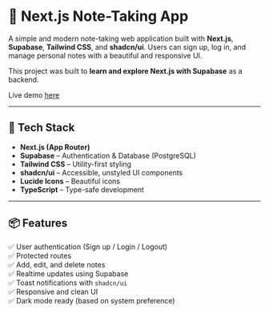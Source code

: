 # 📝 Next.js Note-Taking App

A simple and modern note-taking web application built with **Next.js**, **Supabase**, **Tailwind CSS**, and **shadcn/ui**. Users can sign up, log in, and manage personal notes with a beautiful and responsive UI.

This project was built to **learn and explore Next.js with Supabase** as a backend.

Live demo [here](https://notes-taking-website-delta.vercel.app/)

---

## 🚀 Tech Stack

- **Next.js (App Router)**
- **Supabase** – Authentication & Database (PostgreSQL)
- **Tailwind CSS** – Utility-first styling
- **shadcn/ui** – Accessible, unstyled UI components
- **Lucide Icons** – Beautiful icons
- **TypeScript** – Type-safe development

---

## 📦 Features

✅ User authentication (Sign up / Login / Logout)  
✅ Protected routes  
✅ Add, edit, and delete notes  
✅ Realtime updates using Supabase  
✅ Toast notifications with `shadcn/ui`  
✅ Responsive and clean UI  
✅ Dark mode ready (based on system preference)
